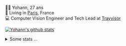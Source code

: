 <p>
  👨🏻 <bold>Yohann</bold>, 27 ans<br/>
  💼 Living in <a href="https://www.google.com/maps?q=paris">Paris</a>, France<br/>
  💻 Computer Vision Engineer and Tech Lead at <a href="https://trayvisor.com/">Trayvisor</a><br/>
</p>

<a href="https://github.com/anuraghazra/github-readme-stats"><img align="center" src="https://github-readme-stats-go94hl40s-yohann84l.vercel.app//api?username=yohann84L&show_icons=true&include_all_commits=true" alt="Yohann's github stats" /> </a>


<details>
  <summary>Some stats ...</summary><br/>
  

<!--START_SECTION:waka-->
![Code Time](http://img.shields.io/badge/Code%20Time-672%20hrs%2048%20mins-blue)

![Profile Views](http://img.shields.io/badge/Profile%20Views-0-blue)

**🐱 My GitHub Data** 

> 📦 440.6 kB Used in GitHub's Storage 
 > 
> 🏆 479 Contributions in the Year 2023
 > 
> 🚫 Not Opted to Hire
 > 
> 📜 24 Public Repositories 
 > 
> 🔑 21 Private Repositories 
 > 
**I'm an Early 🐤** 

```text
🌞 Morning                10379 commits       ████████░░░░░░░░░░░░░░░░░   31.25 % 
🌆 Daytime                18838 commits       ██████████████░░░░░░░░░░░   56.73 % 
🌃 Evening                3835 commits        ███░░░░░░░░░░░░░░░░░░░░░░   11.55 % 
🌙 Night                  157 commits         ░░░░░░░░░░░░░░░░░░░░░░░░░   00.47 % 
```
📅 **I'm Most Productive on Wednesday** 

```text
Monday                   6139 commits        █████░░░░░░░░░░░░░░░░░░░░   18.49 % 
Tuesday                  6086 commits        █████░░░░░░░░░░░░░░░░░░░░   18.33 % 
Wednesday                7464 commits        ██████░░░░░░░░░░░░░░░░░░░   22.48 % 
Thursday                 7258 commits        █████░░░░░░░░░░░░░░░░░░░░   21.86 % 
Friday                   5859 commits        ████░░░░░░░░░░░░░░░░░░░░░   17.64 % 
Saturday                 145 commits         ░░░░░░░░░░░░░░░░░░░░░░░░░   00.44 % 
Sunday                   258 commits         ░░░░░░░░░░░░░░░░░░░░░░░░░   00.78 % 
```


📊 **This Week I Spent My Time On** 

```text
🕑︎ Time Zone: Europe/Paris

💬 Programming Languages: 
JavaScript               6 hrs 2 mins        █████████░░░░░░░░░░░░░░░░   37.88 % 
Python                   5 hrs 48 mins       █████████░░░░░░░░░░░░░░░░   36.36 % 
SQL                      1 hr 59 mins        ███░░░░░░░░░░░░░░░░░░░░░░   12.49 % 
Jupyter                  1 hr 1 min          ██░░░░░░░░░░░░░░░░░░░░░░░   06.46 % 
Text                     20 mins             █░░░░░░░░░░░░░░░░░░░░░░░░   02.19 % 

🔥 Editors: 
PyCharm                  9 hrs 32 mins       ███████████████░░░░░░░░░░   59.82 % 
WebStorm                 6 hrs 5 mins        ██████████░░░░░░░░░░░░░░░   38.16 % 
VS Code                  19 mins             █░░░░░░░░░░░░░░░░░░░░░░░░   02.03 % 

💻 Operating System: 
Mac                      15 hrs 57 mins      █████████████████████████   100.00 % 
```

**I Mostly Code in Python** 

```text
Python                   20 repos            ████████████░░░░░░░░░░░░░   50.00 % 
Jupyter Notebook         4 repos             ██░░░░░░░░░░░░░░░░░░░░░░░   10.00 % 
HTML                     2 repos             █░░░░░░░░░░░░░░░░░░░░░░░░   05.00 % 
JavaScript               2 repos             █░░░░░░░░░░░░░░░░░░░░░░░░   05.00 % 
Shell                    1 repo              █░░░░░░░░░░░░░░░░░░░░░░░░   02.50 % 
```




 Last Updated on 17/07/2023 00:35:17 UTC
<!--END_SECTION:waka-->

